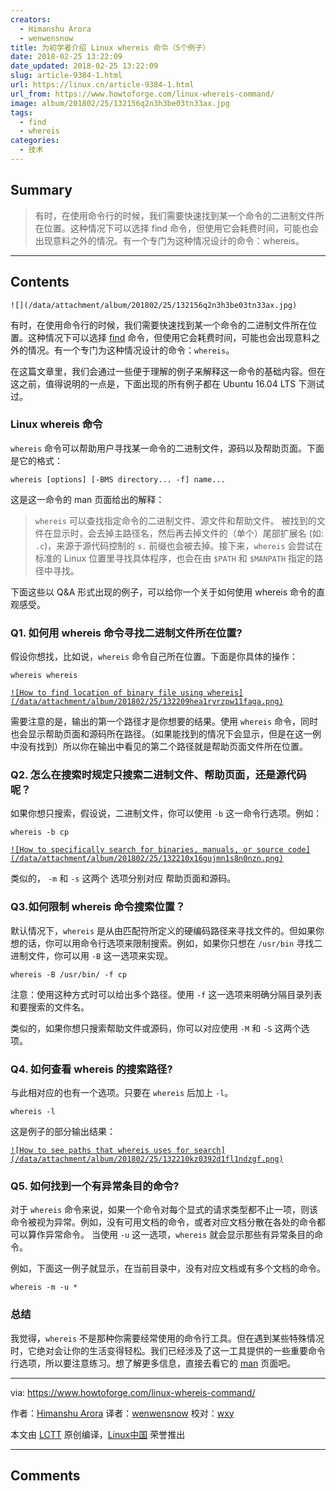 ```yaml
---
creators:
  - Himanshu Arora
  - wenwensnow
title: 为初学者介绍 Linux whereis 命令（5个例子）
date: 2018-02-25 13:22:09
date_updated: 2018-02-25 13:22:09
slug: article-9384-1.html
url: https://linux.cn/article-9384-1.html
url_from: https://www.howtoforge.com/linux-whereis-command/
image: album/201802/25/132156q2n3h3be03tn33ax.jpg
tags:
  - find
  - whereis
categories:
  - 技术
---
```


## Summary

> 有时，在使用命令行的时候，我们需要快速找到某一个命令的二进制文件所在位置。这种情况下可以选择 find 命令，但使用它会耗费时间，可能也会出现意料之外的情况。有一个专门为这种情况设计的命令：whereis。

***

<!-- more -->

## Contents

`![](/data/attachment/album/201802/25/132156q2n3h3be03tn33ax.jpg)`

有时，在使用命令行的时候，我们需要快速找到某一个命令的二进制文件所在位置。这种情况下可以选择 [find](https://www.howtoforge.com/tutorial/linux-find-command/) 命令，但使用它会耗费时间，可能也会出现意料之外的情况。有一个专门为这种情况设计的命令：`whereis`。

在这篇文章里，我们会通过一些便于理解的例子来解释这一命令的基础内容。但在这之前，值得说明的一点是，下面出现的所有例子都在 Ubuntu 16.04 LTS 下测试过。

### Linux whereis 命令

`whereis` 命令可以帮助用户寻找某一命令的二进制文件，源码以及帮助页面。下面是它的格式：

```shell
whereis [options] [-BMS directory... -f] name...
```

这是这一命令的 man 页面给出的解释：

> 
> `whereis` 可以查找指定命令的二进制文件、源文件和帮助文件。 被找到的文件在显示时，会去掉主路径名，然后再去掉文件的（单个）尾部扩展名 (如: `.c`)，来源于源代码控制的 `s.` 前缀也会被去掉。接下来，`whereis` 会尝试在标准的 Linux 位置里寻找具体程序，也会在由 `$PATH` 和 `$MANPATH` 指定的路径中寻找。
> 
> 
> 

下面这些以 Q&A 形式出现的例子，可以给你一个关于如何使用 whereis 命令的直观感受。

### Q1. 如何用 whereis 命令寻找二进制文件所在位置?

假设你想找，比如说，`whereis` 命令自己所在位置。下面是你具体的操作：

```shell
whereis whereis
```

[`![How to find location of binary file using whereis](/data/attachment/album/201802/25/132209hea1ryrzpw11faga.png)`](https://www.howtoforge.com/images/command-tutorial/big/whereis-basic-usage.png)

需要注意的是，输出的第一个路径才是你想要的结果。使用 `whereis` 命令，同时也会显示帮助页面和源码所在路径。（如果能找到的情况下会显示，但是在这一例中没有找到）所以你在输出中看见的第二个路径就是帮助页面文件所在位置。

### Q2. 怎么在搜索时规定只搜索二进制文件、帮助页面，还是源代码呢？

如果你想只搜索，假设说，二进制文件，你可以使用 `-b` 这一命令行选项。例如：

```shell
whereis -b cp
```

[`![How to specifically search for binaries, manuals, or source code](/data/attachment/album/201802/25/132210x16gujmn1s8n0nzn.png)`](https://www.howtoforge.com/images/command-tutorial/big/whereis-b-option.png)

类似的， `-m` 和 `-s` 这两个 选项分别对应 帮助页面和源码。

### Q3.如何限制 whereis 命令搜索位置？

默认情况下，`whereis` 是从由匹配符所定义的硬编码路径来寻找文件的。但如果你想的话，你可以用命令行选项来限制搜索。例如，如果你只想在 `/usr/bin` 寻找二进制文件，你可以用 `-B` 这一选项来实现。

```shell
whereis -B /usr/bin/ -f cp
```

注意：使用这种方式时可以给出多个路径。使用 `-f` 这一选项来明确分隔目录列表和要搜索的文件名。

类似的，如果你想只搜索帮助文件或源码，你可以对应使用 `-M` 和 `-S` 这两个选项。

### Q4. 如何查看 whereis 的搜索路径?

与此相对应的也有一个选项。只要在 `whereis` 后加上 `-l`。

```shell
whereis -l
```

这是例子的部分输出结果：

[`![How to see paths that whereis uses for search](/data/attachment/album/201802/25/132210kz0392d1fl1ndzgf.png)`](https://www.howtoforge.com/images/command-tutorial/big/whereis-l.png)

### Q5. 如何找到一个有异常条目的命令?

对于 `whereis` 命令来说，如果一个命令对每个显式的请求类型都不止一项，则该命令被视为异常。例如，没有可用文档的命令，或者对应文档分散在各处的命令都可以算作异常命令。 当使用 `-u` 这一选项，`whereis` 就会显示那些有异常条目的命令。

例如，下面这一例子就显示，在当前目录中，没有对应文档或有多个文档的命令。

```shell
whereis -m -u *
```

### 总结

我觉得，`whereis` 不是那种你需要经常使用的命令行工具。但在遇到某些特殊情况时，它绝对会让你的生活变得轻松。我们已经涉及了这一工具提供的一些重要命令行选项，所以要注意练习。想了解更多信息，直接去看它的 [man](https://linux.die.net/man/1/whereis) 页面吧。

---

via: <https://www.howtoforge.com/linux-whereis-command/>

作者：[Himanshu Arora](https://www.howtoforge.com) 译者：[wenwensnow](https://github.com/wenwensnow) 校对：[wxy](https://github.com/wxy)

本文由 [LCTT](https://github.com/LCTT/TranslateProject) 原创编译，[Linux中国](https://linux.cn/) 荣誉推出

***

## Comments
